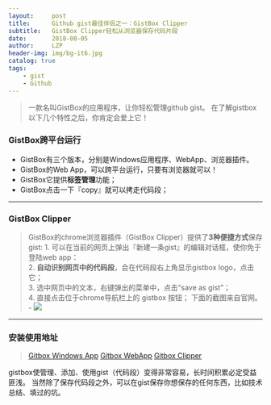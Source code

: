 ```yaml
---
layout:     post
title:      Github gist最佳伴侣之一：GistBox Clipper
subtitle:   GistBox Clipper轻松从浏览器保存代码片段
date:       2018-08-05
author:     LZP
header-img: img/bg-it6.jpg
catalog: true
tags:
    - gist
    - Github
---
```


> 一款名叫GistBox的应用程序，让你轻松管理github gist。
> 在了解gistbox以下几个特性之后，你肯定会爱上它！
> 

### GistBox跨平台运行
- GistBox有三个版本，分别是Windows应用程序、WebApp、浏览器插件。
- GistBox的Web App，可以跨平台运行，只要有浏览器就可以！
- GistBox它提供**标签管理**功能；
- GistBox点击一下『copy』就可以拷走代码段；

----

### GistBox Clipper

>GistBox的chrome浏览器插件（GistBox Clipper）提供了**3种便捷方式**保存gist:
    1. 可以在当前的网页上弹出『新建一条gist』的编辑对话框，使你免于登陆web app：    
    2. **自动识别网页中的代码段**，会在代码段右上角显示gistbox logo，点击它；    
    3. 选中网页中的文本，右键弹出的菜单中，点击“save as gist”；    
    4. 直接点击位于chrome导航栏上的 gistbox 按钮；
        下面的截图来自官网。
        - ![](https://pic3.zhimg.com/09ad3673bbc178272648a726abfe30e6_r.jpg)

----

### 安装使用地址
> [Gitbox Windows App](https://www.cacher.io/)
> [Gitbox WebApp](https://app.cacher.io/sign-up)
> [Gitbox Clipper](http://www.gistboxapp.com/#clipper-extension)


gistbox使管理、添加、使用gist（代码段）变得非常容易，长时间积累必定受益匪浅。
当然除了保存代码段之外，可以在gist保存你想保存的任何东西，比如技术总结、填过的坑。